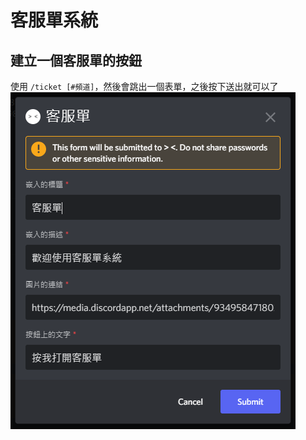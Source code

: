 # 客服單系統

## 建立一個客服單的按鈕
使用 `/ticket [#頻道]`，然後會跳出一個表單，之後按下送出就可以了 <br>
![dvc_form](img/ticket_form.png)